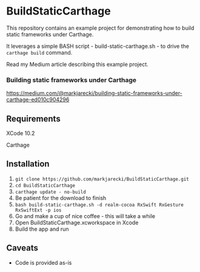 # BuildStaticCarthage
This repository contains an example project for demonstrating how to build static frameworks under Carthage.

It leverages a simple BASH script - build-static-carthage.sh - to drive the `carthage build` command.

Read my Medium article  describing this example project. 

### Building static frameworks under Carthage
https://medium.com/@markjarecki/building-static-frameworks-under-carthage-ed010c904296

## Requirements

XCode 10.2

Carthage

## Installation

1. `git clone https://github.com/markjarecki/BuildStaticCarthage.git`
2. `cd BuildStaticCarthage`
3. `carthage update - no-build` 
4. Be patient for the download to finish
5. `bash build-static-carthage.sh -d realm-cocoa RxSwift RxGesture RxSwiftExt -p ios`
6. Go and make a cup of nice coffee - this will take a while
7. Open BuildStaticCarthage.xcworkspace in Xcode
8. Build the app and run

## Caveats

- Code is provided as-is
